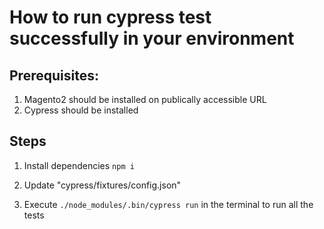 # How to run cypress test successfully in your environment 

## Prerequisites: 

1) Magento2 should be installed on publically accessible URL
2) Cypress should be installed

## Steps 

1) Install dependencies `npm i`

2) Update "cypress/fixtures/config.json" 

3) Execute `./node_modules/.bin/cypress run` in the terminal to run all the tests
